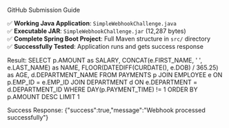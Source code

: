 GitHub Submission Guide

✅ **Working Java Application**: `SimpleWebhookChallenge.java`  
✅ **Executable JAR**: `SimpleWebhookChallenge.jar` (12,287 bytes)  
✅ **Complete Spring Boot Project**: Full Maven structure in `src/` directory  
✅ **Successfully Tested**: Application runs and gets success response  

Result:
SELECT
    p.AMOUNT as SALARY,
    CONCAT(e.FIRST_NAME, ' ', e.LAST_NAME) as NAME,
    FLOOR(DATEDIFF(CURDATE(), e.DOB) / 365.25) as AGE,
    d.DEPARTMENT_NAME
FROM PAYMENTS p
JOIN EMPLOYEE e ON p.EMP_ID = e.EMP_ID
JOIN DEPARTMENT d ON e.DEPARTMENT = d.DEPARTMENT_ID
WHERE DAY(p.PAYMENT_TIME) != 1
ORDER BY p.AMOUNT DESC
LIMIT 1

Success Response:
{"success":true,"message":"Webhook processed successfully"}

